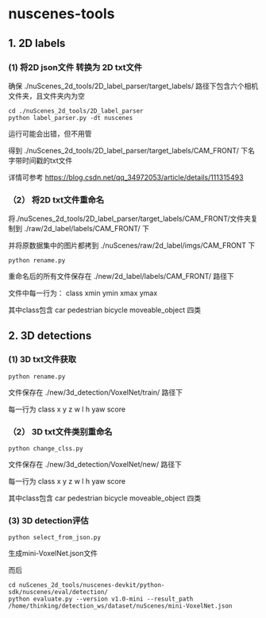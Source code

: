 # nuscenes-tools

## 1. 2D labels

### (1) 将2D json文件 转换为 2D txt文件

确保 ./nuScenes_2d_tools/2D_label_parser/target_labels/ 路径下包含六个相机文件夹，且文件夹内为空

```
cd ./nuScenes_2d_tools/2D_label_parser
python label_parser.py -dt nuscenes
```

运行可能会出错，但不用管

得到 ./nuScenes_2d_tools/2D_label_parser/target_labels/CAM_FRONT/ 下名字带时间戳的txt文件

详情可参考 https://blog.csdn.net/qq_34972053/article/details/111315493


### （2） 将2D txt文件重命名

将./nuScenes_2d_tools/2D_label_parser/target_labels/CAM_FRONT/文件夹复制到 ./raw/2d_label/labels/CAM_FRONT/ 下

并将原数据集中的图片都拷到 ./nuScenes/raw/2d_label/imgs/CAM_FRONT 下

```
python rename.py
```

重命名后的所有文件保存在 ./new/2d_label/labels/CAM_FRONT/ 路径下

文件中每一行为： class xmin ymin xmax ymax

其中class包含 car pedestrian bicycle moveable_object 四类

## 2. 3D detections

### (1) 3D txt文件获取
```
python rename.py
```

文件保存在 ./new/3d_detection/VoxelNet/train/ 路径下

每一行为 class x y z w l h yaw score

### （2） 3D txt文件类别重命名

```
python change_clss.py
```
文件保存在 ./new/3d_detection/VoxelNet/new/ 路径下

每一行为 class x y z w l h yaw score

其中class包含 car pedestrian bicycle moveable_object 四类

### (3) 3D detection评估

```
python select_from_json.py
```

生成mini-VoxelNet.json文件

而后

```
cd nuScenes_2d_tools/nuscenes-devkit/python-sdk/nuscenes/eval/detection/
python evaluate.py --version v1.0-mini --result_path /home/thinking/detection_ws/dataset/nuScenes/mini-VoxelNet.json
```

